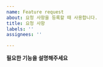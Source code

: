 ```yaml
---
name: Feature request
about: 요청 사항을 등록할 때 사용합니다.
title: 요청 사항
labels: ''
assignees: ''

---
```


**필요한 기능을 설명해주세요**
